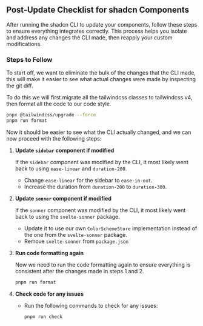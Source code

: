 ## Post-Update Checklist for shadcn Components

After running the shadcn CLI to update your components, follow these steps to ensure everything integrates correctly.
This process helps you isolate and address any changes the CLI made, then reapply your custom modifications.

### Steps to Follow

To start off, we want to eliminate the bulk of the changes that the CLI made, this will make it easier to see what actual changes were made by inspecting the git diff.

To do this we will first migrate all the tailwindcss classes to tailwindcss v4, then format all the code to our code style.

```bash
pnpx @tailwindcss/upgrade --force
pnpm run format
```

Now it should be easier to see what the CLI actually changed, and we can now proceed with the following steps:

1. **Update `sidebar` component if modified**

   If the `sidebar` component was modified by the CLI, it most likely went back to using `ease-linear` and `duration-200`.
   * Change `ease-linear` for the sidebar to `ease-in-out`.
   * Increase the duration from `duration-200` to `duration-300`.

2. **Update `sonner` component if modified**

   If the `sonner` component was modified by the CLI, it most likely went back to using the `svelte-sonner` package.
   * Update it to use our own `ColorSchemeStore` implementation instead of the one from the `svelte-sonner` package.
   * Remove `svelte-sonner` from `package.json`

3. **Run code formatting again**

   Now we need to run the code formatting again to ensure everything is consistent after the changes made in steps 1 and 2.

   ```bash
   pnpm run format
   ```

4. **Check code for any issues**

   * Run the following commands to check for any issues:

     ```bash
     pnpm run check
     ```

